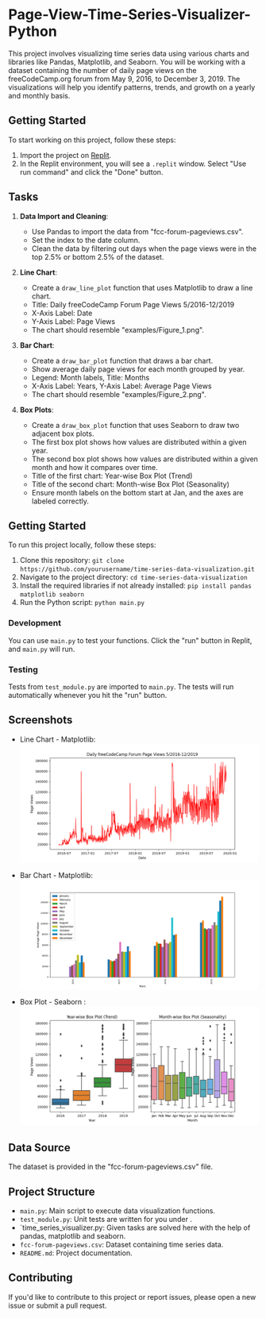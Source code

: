 # Page-View-Time-Series-Visualizer-Python
This project involves visualizing time series data using various charts and libraries like Pandas, Matplotlib, and Seaborn. You will be working with a dataset containing the number of daily page views on the freeCodeCamp.org forum from May 9, 2016, to December 3, 2019. The visualizations will help you identify patterns, trends, and growth on a yearly and monthly basis.

## Getting Started

To start working on this project, follow these steps:

1. Import the project on [Replit](https://replit.com/).
2. In the Replit environment, you will see a `.replit` window. Select "Use run command" and click the "Done" button.

## Tasks

1. **Data Import and Cleaning**:
   - Use Pandas to import the data from "fcc-forum-pageviews.csv".
   - Set the index to the date column.
   - Clean the data by filtering out days when the page views were in the top 2.5% or bottom 2.5% of the dataset.

2. **Line Chart**:
   - Create a `draw_line_plot` function that uses Matplotlib to draw a line chart.
   - Title: Daily freeCodeCamp Forum Page Views 5/2016-12/2019
   - X-Axis Label: Date
   - Y-Axis Label: Page Views
   - The chart should resemble "examples/Figure_1.png".

3. **Bar Chart**:
   - Create a `draw_bar_plot` function that draws a bar chart.
   - Show average daily page views for each month grouped by year.
   - Legend: Month labels, Title: Months
   - X-Axis Label: Years, Y-Axis Label: Average Page Views
   - The chart should resemble "examples/Figure_2.png".

4. **Box Plots**:
   - Create a `draw_box_plot` function that uses Seaborn to draw two adjacent box plots.
   - The first box plot shows how values are distributed within a given year.
   - The second box plot shows how values are distributed within a given month and how it compares over time.
   - Title of the first chart: Year-wise Box Plot (Trend)
   - Title of the second chart: Month-wise Box Plot (Seasonality)
   - Ensure month labels on the bottom start at Jan, and the axes are labeled correctly.

## Getting Started

To run this project locally, follow these steps:

1. Clone this repository: `git clone https://github.com/yourusername/time-series-data-visualization.git`
2. Navigate to the project directory: `cd time-series-data-visualization`
3. Install the required libraries if not already installed: `pip install pandas matplotlib seaborn`
4. Run the Python script: `python main.py`
### Development

You can use `main.py` to test your functions. Click the "run" button in Replit, and `main.py` will run.

### Testing

Tests from `test_module.py` are imported to `main.py`. The tests will run automatically whenever you hit the "run" button.

## Screenshots

- Line Chart - Matplotlib:
  ![Line Chart](line_plot.png)

- Bar Chart - Matplotlib:
  ![Bar Chart](bar_plot.png)

- Box Plot - Seaborn :
  ![Box Plots](box_plot.png)
## Data Source

The dataset is provided in the "fcc-forum-pageviews.csv" file.

## Project Structure

- `main.py`: Main script to execute data visualization functions.
- `test_module.py`: Unit tests are written for you under .
- `time_series_visualizer.py: Given tasks are solved here with the help of pandas, matplotlib and seaborn.
- `fcc-forum-pageviews.csv`: Dataset containing time series data.
- `README.md`: Project documentation.

## Contributing

If you'd like to contribute to this project or report issues, please open a new issue or submit a pull request.






